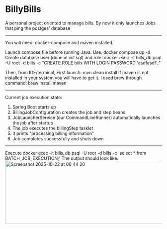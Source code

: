 # BillyBills
A personal project oriented to manage bills. By now it only launches Jobs that ping the postges' database

***

You will need: docker-compose and maven installed.

Launch compose file before running Java. 
Use: docker compose up -d
Create database user (done in init.sql) and role:
docker exec -it bills_db psql -U root -d bills -c "CREATE ROLE bills WITH LOGIN PASSWORD 'asdfasdf';"


Then, from IDE/terminal, First launch:
mvn clean install
If maven is not installed in your system you will have to get it. I used brew through command: brew install maven

***

Current job execution state:

  1. Spring Boot starts up
  2. BillingJobConfiguration creates the job and step beans
  3. JobLauncherService (our CommandLineRunner) automatically launches the job after startup
  4. The job executes the billingStep tasklet
  5. It prints "processing billing information"
  6. Job completes successfully and shuts down

***

Execute docker exec -it bills_db psql -U root -d bills -c 'select * from BATCH_JOB_EXECUTION;' 
The output should look like:
<img width="1025" height="202" alt="Screenshot 2025-10-22 at 00 44 20" src="https://github.com/user-attachments/assets/023ef06d-faf6-4119-af4b-1989689c5f5a" />
